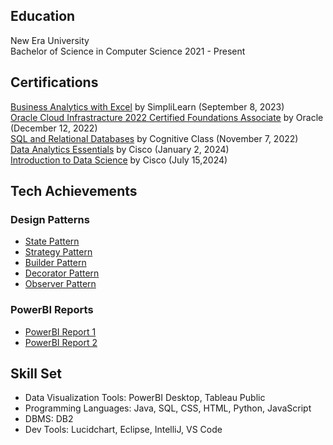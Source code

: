 ## Education
New Era University <br> 
Bachelor of Science in Computer Science 2021 - Present

## Certifications 
[Business Analytics with Excel](https://simpli-web.app.link/e/Q2bsbh8TdDb) by SimpliLearn (September 8, 2023) <br>
[Oracle Cloud Infrastracture 2022 Certified Foundations Associate](https://catalog-education.oracle.com/pls/certview/sharebadge?id=00BDD5616E9BB09603B3DC7B9DBBC70E2B768EBF029F3F360B4619ADBF641624) by Oracle (December 12, 2022) <br>
[SQL and Relational Databases](https://courses.cognitiveclass.ai/certificates/1788119a5ad5406da40a8a96abfd7d9e) by Cognitive Class (November 7, 2022)<br>
[Data Analytics Essentials](https://drive.google.com/file/d/1cXih4EUlOuZE8Ukz7MINtjbJ6Qjt4KPX/view?usp=sharing) by Cisco (January 2, 2024)<br>
[Introduction to Data Science](https://drive.google.com/file/d/1FvRbt59645SZ_FpfuyWflcTaBOsbS3Ns/view?usp=sharing) by Cisco (July 15,2024)

## Tech Achievements
### Design Patterns
- [State Pattern](https://github.com/AmityJhames/statePattern)
- [Strategy Pattern](https://github.com/AmityJhames/strategyPattern)
- [Builder Pattern](https://github.com/AmityJhames/builderPattern)
- [Decorator Pattern](https://github.com/AmityJhames/decoPattern)
- [Observer Pattern](https://github.com/AmityJhames/observerPattern)

### PowerBI Reports
- [PowerBI Report 1](https://app.powerbi.com/view?r=eyJrIjoiYTg0MGNjNDctMWYxNS00ZWY4LTlmMTQtNmRjZTljODYxZDNkIiwidCI6IjJlZGM0OGViLTBiNGUtNDMxNy04NGUxLWZlNTkxMTMzOTRiMCIsImMiOjEwfQ%3D%3D)
- [PowerBI Report 2](https://app.powerbi.com/view?r=eyJrIjoiOTNmZGU3M2ItY2YzZi00ZmRhLTk0ODYtMWFmNWJiMGFkNDM0IiwidCI6IjViNDYzOTIyLWZiOTEtNDJkNi04ZmFhLTJmNmQxNzM5NzFjNyIsImMiOjEwfQ%3D%3D)
  

## Skill Set
- Data Visualization Tools: PowerBI Desktop, Tableau Public
- Programming Languages: Java, SQL, CSS, HTML, Python, JavaScript
- DBMS: DB2
- Dev Tools: Lucidchart, Eclipse, IntelliJ, VS Code
